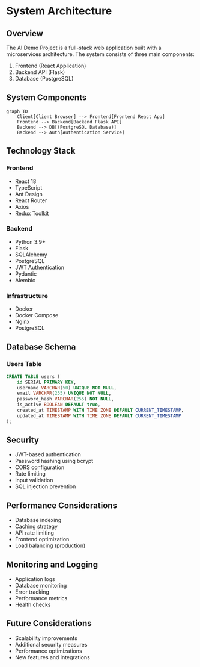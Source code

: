 # System Architecture

## Overview

The AI Demo Project is a full-stack web application built with a microservices architecture. The system consists of three main components:

1. Frontend (React Application)
2. Backend API (Flask)
3. Database (PostgreSQL)

## System Components

```mermaid
graph TD
    Client[Client Browser] --> Frontend[Frontend React App]
    Frontend --> Backend[Backend Flask API]
    Backend --> DB[(PostgreSQL Database)]
    Backend --> Auth[Authentication Service]
```

## Technology Stack

### Frontend
- React 18
- TypeScript
- Ant Design
- React Router
- Axios
- Redux Toolkit

### Backend
- Python 3.9+
- Flask
- SQLAlchemy
- PostgreSQL
- JWT Authentication
- Pydantic
- Alembic

### Infrastructure
- Docker
- Docker Compose
- Nginx
- PostgreSQL

## Database Schema

### Users Table
```sql
CREATE TABLE users (
    id SERIAL PRIMARY KEY,
    username VARCHAR(50) UNIQUE NOT NULL,
    email VARCHAR(255) UNIQUE NOT NULL,
    password_hash VARCHAR(255) NOT NULL,
    is_active BOOLEAN DEFAULT true,
    created_at TIMESTAMP WITH TIME ZONE DEFAULT CURRENT_TIMESTAMP,
    updated_at TIMESTAMP WITH TIME ZONE DEFAULT CURRENT_TIMESTAMP
);
```

## Security

- JWT-based authentication
- Password hashing using bcrypt
- CORS configuration
- Rate limiting
- Input validation
- SQL injection prevention

## Performance Considerations

- Database indexing
- Caching strategy
- API rate limiting
- Frontend optimization
- Load balancing (production)

## Monitoring and Logging

- Application logs
- Database monitoring
- Error tracking
- Performance metrics
- Health checks

## Future Considerations

- Scalability improvements
- Additional security measures
- Performance optimizations
- New features and integrations 